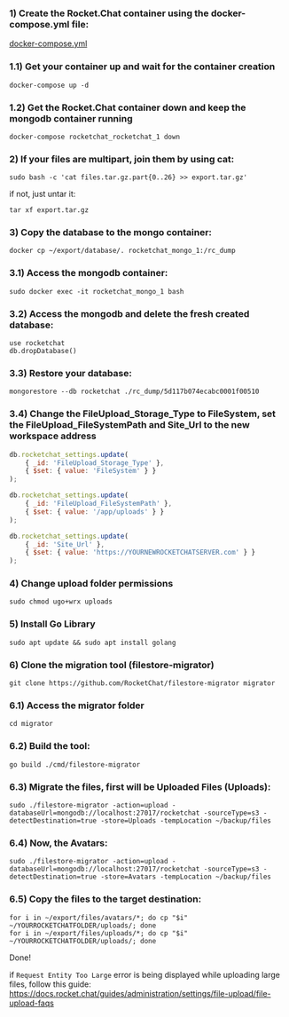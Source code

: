 ### 1) Create the Rocket.Chat container using the docker-compose.yml file:
[docker-compose.yml](https://github.com/hlatki01/rocket.chat/blob/main/docker-compose.yml)

### 1.1) Get your container up and wait for the container creation
```
docker-compose up -d
```

### 1.2) Get the Rocket.Chat container down and keep the mongodb container running
```
docker-compose rocketchat_rocketchat_1 down
```

### 2) If your files are multipart, join them by using cat:
```
sudo bash -c 'cat files.tar.gz.part{0..26} >> export.tar.gz'
```

if not, just untar it:
```
tar xf export.tar.gz
```

### 3) Copy the database to the mongo container:
```
docker cp ~/export/database/. rocketchat_mongo_1:/rc_dump
```

### 3.1) Access the mongodb container:
```
sudo docker exec -it rocketchat_mongo_1 bash
```

### 3.2) Access the mongodb and delete the fresh created database:
```
use rocketchat
db.dropDatabase()
```

### 3.3) Restore your database:
```
mongorestore --db rocketchat ./rc_dump/5d117b074ecabc0001f00510
```

### 3.4) Change the FileUpload_Storage_Type to FileSystem, set the FileUpload_FileSystemPath and Site_Url to the new workspace address

```js
db.rocketchat_settings.update(
    { _id: 'FileUpload_Storage_Type' },
    { $set: { value: 'FileSystem' } }
);
```

```js
db.rocketchat_settings.update(
    { _id: 'FileUpload_FileSystemPath' },
    { $set: { value: '/app/uploads' } }
);
```

```js
db.rocketchat_settings.update(
    { _id: 'Site_Url' },
    { $set: { value: 'https://YOURNEWROCKETCHATSERVER.com' } }
);
```

### 4) Change upload folder permissions
```
sudo chmod ugo+wrx uploads
```

### 5) Install Go Library
```
sudo apt update && sudo apt install golang
```

### 6) Clone the migration tool (filestore-migrator)
```
git clone https://github.com/RocketChat/filestore-migrator migrator
```

### 6.1) Access the migrator folder
```
cd migrator
```

### 6.2) Build the tool:
```
go build ./cmd/filestore-migrator
```

### 6.3) Migrate the files, first will be Uploaded Files (Uploads):
```
sudo ./filestore-migrator -action=upload -databaseUrl=mongodb://localhost:27017/rocketchat -sourceType=s3 -detectDestination=true -store=Uploads -tempLocation ~/backup/files
```

### 6.4) Now, the Avatars:
```
sudo ./filestore-migrator -action=upload -databaseUrl=mongodb://localhost:27017/rocketchat -sourceType=s3 -detectDestination=true -store=Avatars -tempLocation ~/backup/files
```

### 6.5) Copy the files to the target destination:
```
for i in ~/export/files/avatars/*; do cp "$i" ~/YOURROCKETCHATFOLDER/uploads/; done
for i in ~/export/files/uploads/*; do cp "$i" ~/YOURROCKETCHATFOLDER/uploads/; done
```

Done!

if `Request Entity Too Large` error is being displayed while uploading large files, follow this guide: https://docs.rocket.chat/guides/administration/settings/file-upload/file-upload-faqs


